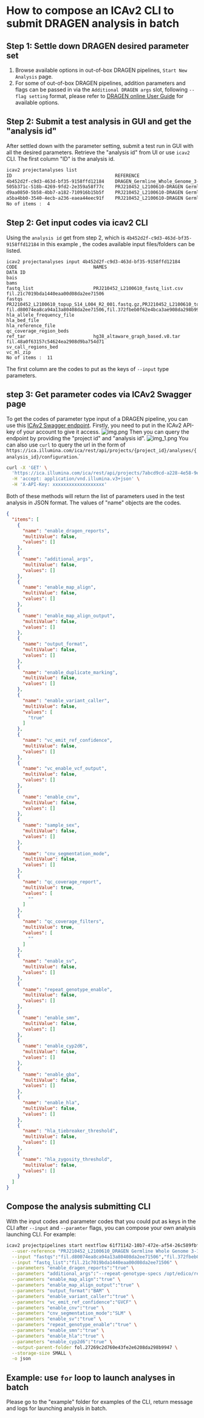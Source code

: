 # How to compose an ICAv2 CLI to submit DRAGEN analysis in batch

## Step 1: Settle down DRAGEN desired parameter set
1. Browse available options in out-of-box DRAGEN pipelines, `Start New Analysis` page.
2. For some of out-of-box DRAGEN pipelines, addition parameters and flags can be passed in via the `Additional DRAGEN args` slot,
following `--flag setting` format, please refer to [DRAGEN online User Guide](https://support-docs.illumina.com/SW/DRAGEN_v40/Content/SW/FrontPages/DRAGEN.htm) for available options.

## Step 2: Submit a test analysis in GUI and get the "analysis id"
After settled down with the parameter setting, submit a test run in GUI with all the desired parameters. 
Retrieve the "analysis id" from UI or use `icav2` CLI. The first column "ID" is the analysis id.
```bash
icav2 projectanalyses list
ID                                      REFERENCE                                                                                                                               CODE                                    STATUS 
4b452d2f-c9d3-463d-bf35-9158ffd12184    DRAGEN_Germline_Whole_Genome_3-10-4_PRJ210452_L2100610-DRAGEN Germline Whole Genome 3-10-4-v2-b59b1bd8-2134-4de6-b250-ac7b494caf83      DRAGEN Germline Whole Genome 3-10-4-v2  SUCCEEDED
505b371c-518b-4269-9fd2-2e359a58f77c    PRJ210452_L2100610-DRAGEN Germline Whole Genome 3-10-4-v2-f3b6a085-d7dc-42a5-a399-16ad3e11286a                                          DRAGEN Germline Whole Genome 3-10-4-v2  SUCCEEDED
d9aa0850-5b58-4bb7-a182-710916b15b5f    PRJ210452_L2100610-DRAGEN Germline Whole Genome 3-10-4-v2-2e92fda1-8a8f-4fe3-a47a-d449f17c6a65                                          DRAGEN Germline Whole Genome 3-10-4-v2  ABORTED
a5ba4bb0-3540-4ecb-a236-eaea44eec91f    PRJ210452_L2100610-DRAGEN Germline Whole Genome 3-10-4-v2-7c02f8a2-14e9-4b70-b0a2-0c6e516e137e                                          DRAGEN Germline Whole Genome 3-10-4-v2  SUCCEEDED
No of items :  4
```
## Step 2: Get input codes via icav2 CLI
Using the `analysis id` get from step 2, which is `4b452d2f-c9d3-463d-bf35-9158ffd12184` in this example , the codes available input files/folders
can be listed.
```base
icav2 projectanalyses input 4b452d2f-c9d3-463d-bf35-9158ffd12184
CODE                            NAMES                                                                                                                                                                                         DATA ID
bais                                                                                                                                                                                                                           
bams                                                                                                                                                                                                                           
fastq_list                      PRJ210452_L2100610_fastq_list.csv                                                                                                                                                             fil.21c7019bda1440eaa00d08da2ee71506
fastqs                          PRJ210452_L2100610_topup_S14_L004_R2_001.fastq.gz,PRJ210452_L2100610_topup_S14_L004_R1_001.fastq.gz,PRJ210452_L2100610_S4_L001_R2_001.fastq.gz,PRJ210452_L2100610_S4_L001_R1_001.fastq.gz     fil.d80074ea8ca94a13a80408da2ee71506,fil.372fbeb0f62e4bca3ae908da298b9947,fil.80f74149b07f4a87a7f308da2ee71506,fil.c214d5ab64674305a7ee08da2ee71506
hla_allele_frequency_file                                                                                                                                                                                                      
hla_bed_file                                                                                                                                                                                                                   
hla_reference_file                                                                                                                                                                                                             
qc_coverage_region_beds                                                                                                                                                                                                        
ref_tar                         hg38_altaware_graph_based.v8.tar                                                                                                                                                              fil.48a0f63157c54624ea2908d9ba754d71
sv_call_regions_bed                                                                                                                                                                                                            
vc_ml_zip                                                                                                                                                                                                                      
No of items :  11
```
The first column are the codes to put as the keys of `--input` type parameters. 
## step 3: Get parameter codes via ICAv2 Swagger page
To get the codes of parameter type input of a DRAGEN pipeline, you can use this [ICAv2 Swagger endpoint](https://ica.illumina.com/ica/api/swagger/index.html#/Project%20Analysis/getAnalysisConfigurations).
Firstly, you need to put in the ICAv2 API-key of your account to give it access. ![img.png](img/img.png)
Then you can query the endpoint by providing the "project id" and "analysis id".
![img_1.png](img/img_1.png)
You can also use `curl` to query the url in the form of `https://ica.illumina.com/ica/rest/api/projects/{project_id}/analyses/{analysis_id}/configuration`.`
```bash
curl -X 'GET' \
  'https://ica.illumina.com/ica/rest/api/projects/7abcd9cd-a228-4e58-9ef4-9190259ca7a6/analyses/4b452d2f-c9d3-463d-bf35-9158ffd12184/configurations' \
  -H 'accept: application/vnd.illumina.v3+json' \
  -H 'X-API-Key: xxxxxxxxxxxxxxxxxxx'
```
Both of these methods will return the list of parameters used in the test analysis in JSON format. The values of "name" objects are the codes.

```json
{
  "items": [
    {
      "name": "enable_dragen_reports",
      "multiValue": false,
      "values": []
    },
    {
      "name": "additional_args",
      "multiValue": false,
      "values": []
    },
    {
      "name": "enable_map_align",
      "multiValue": false,
      "values": []
    },
    {
      "name": "enable_map_align_output",
      "multiValue": false,
      "values": []
    },
    {
      "name": "output_format",
      "multiValue": false,
      "values": []
    },
    {
      "name": "enable_duplicate_marking",
      "multiValue": false,
      "values": []
    },
    {
      "name": "enable_variant_caller",
      "multiValue": false,
      "values": [
        "true"
      ]
    },
    {
      "name": "vc_emit_ref_confidence",
      "multiValue": false,
      "values": []
    },
    {
      "name": "vc_enable_vcf_output",
      "multiValue": false,
      "values": []
    },
    {
      "name": "enable_cnv",
      "multiValue": false,
      "values": []
    },
    {
      "name": "sample_sex",
      "multiValue": false,
      "values": []
    },
    {
      "name": "cnv_segmentation_mode",
      "multiValue": false,
      "values": []
    },
    {
      "name": "qc_coverage_report",
      "multiValue": true,
      "values": [
        ""
      ]
    },
    {
      "name": "qc_coverage_filters",
      "multiValue": true,
      "values": [
        ""
      ]
    },
    {
      "name": "enable_sv",
      "multiValue": false,
      "values": []
    },
    {
      "name": "repeat_genotype_enable",
      "multiValue": false,
      "values": []
    },
    {
      "name": "enable_smn",
      "multiValue": false,
      "values": []
    },
    {
      "name": "enable_cyp2d6",
      "multiValue": false,
      "values": []
    },
    {
      "name": "enable_gba",
      "multiValue": false,
      "values": []
    },
    {
      "name": "enable_hla",
      "multiValue": false,
      "values": []
    },
    {
      "name": "hla_tiebreaker_threshold",
      "multiValue": false,
      "values": []
    },
    {
      "name": "hla_zygosity_threshold",
      "multiValue": false,
      "values": []
    }
  ]
}
```
## Compose the analysis submitting CLI
With the input codes and parameter codes that you could put as keys in the CLI after `--input` and `--paramter` flags,
you can compose your own analysis launching CLI. For example:
```bash
icav2 projectpipelines start nextflow 61f71142-10b7-472e-af54-26c589fbfcd6 \
  --user-reference "PRJ210452_L2100610_DRAGEN Germline Whole Genome 3-10-4-v2" \
  --input "fastqs":"fil.d80074ea8ca94a13a80408da2ee71506","fil.372fbeb0f62e4bca3ae908da298b9947","fil.80f74149b07f4a87a7f308da2ee71506","fil.c214d5ab64674305a7ee08da2ee71506"   --input "ref_tar":"fil.48a0f63157c54624ea2908d9ba754d71" \
  --input "fastq_list":"fil.21c7019bda1440eaa00d08da2ee71506" \
  --parameters "enable_dragen_reports":"true" \
  --parameters "additional_args":"--repeat-genotype-specs /opt/edico/repeat-specs/experimental/smn-catalog.hg38.json" \
  --parameters "enable_map_align":"true" \
  --parameters "enable_map_align_output":"true" \
  --parameters "output_format":"BAM" \
  --parameters "enable_variant_caller":"true" \
  --parameters "vc_emit_ref_confidence":"GVCF" \
  --parameters "enable_cnv":"true" \
  --parameters "cnv_segmentation_mode":"SLM" \
  --parameters "enable_sv":"true" \
  --parameters "repeat_genotype_enable":"true" \
  --parameters "enable_smn":"true" \
  --parameters "enable_hla":"true" \
  --parameters "enable_cyp2d6":"true" \
  --output-parent-folder fol.27269c2d760e43fe2e6208da298b9947 \
  --storage-size SMALL \
  -o json
```
## Example: use `for` loop to launch analyses in batch
Please go to the "example" folder for examples of the CLI, return message and logs for launching analysis in batch.